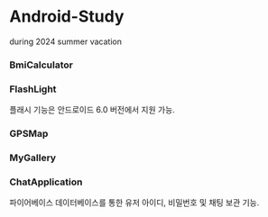 # Android-Study
during 2024 summer vacation

### BmiCalculator

### FlashLight

플래시 기능은 안드로이드 6.0 버전에서 지원 가능.

### GPSMap

### MyGallery







### ChatApplication

파이어베이스 데이터베이스를 통한 유저 아이디, 비밀번호 및 채팅 보관 기능.
